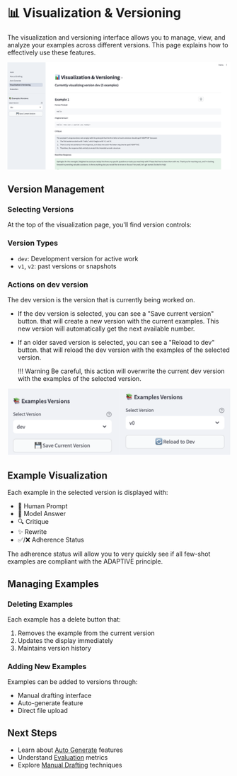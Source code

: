 # 📊 Visualization & Versioning

The visualization and versioning interface allows you to manage, view, and analyze your examples across different versions. This page explains how to effectively use these features.

![selector](../assets/visualization.png)

## Version Management

### Selecting Versions

At the top of the visualization page, you'll find version controls:

### Version Types

- `dev`: Development version for active work
- `v1`, `v2`: past versions or snapshots

### Actions on dev version

The dev version is the version that is currently being worked on.

- If the dev version is selected, you can see a "Save current version" button. that will create a new version with the current examples. This new version will automatically get the next available number.

- If an older saved version is selected, you can see a "Reload to dev" button. that will reload the dev version with the examples of the selected version.

    !!! Warning
        Be careful, this action will overwrite the current dev version with the examples of the selected version.

![save-version](../assets/selector.png)

## Example Visualization

Each example in the selected version is displayed with:

- 📝 Human Prompt
- 🤖 Model Answer
- 🔍 Critique
- ✨ Rewrite
- ✅/❌ Adherence Status

The adherence status will allow you to very quickly see if all few-shot examples are compliant with the ADAPTIVE principle.

## Managing Examples

### Deleting Examples

Each example has a delete button that:

1. Removes the example from the current version
2. Updates the display immediately
3. Maintains version history

### Adding New Examples

Examples can be added to versions through:

- Manual drafting interface
- Auto-generate feature
- Direct file upload

## Next Steps

- Learn about [Auto Generate](auto-generate.md) features
- Understand [Evaluation](evaluation.md) metrics
- Explore [Manual Drafting](manual-drafting.md) techniques
